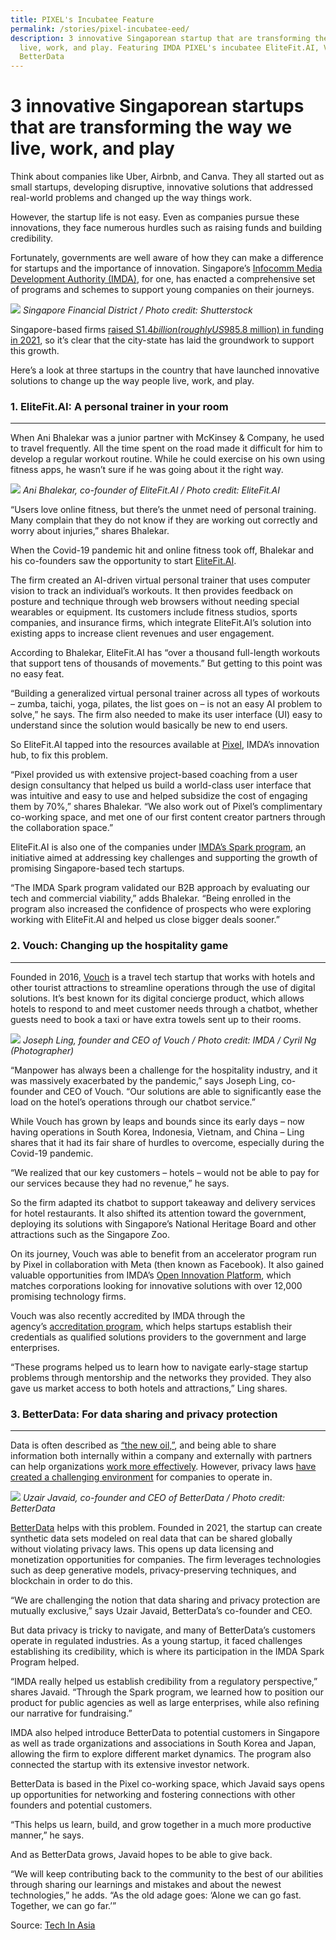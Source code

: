 ```yaml
---
title: PIXEL's Incubatee Feature
permalink: /stories/pixel-incubatee-eed/
description: 3 innovative Singaporean startup that are transforming the way we
  live, work, and play. Featuring IMDA PIXEL's incubatee EliteFit.AI, Vouch and
  BetterData
---
```








3 innovative Singaporean startups that are transforming the way we live, work, and play
=======================================================================================

Think about companies like Uber, Airbnb, and Canva. They all started out as small startups, developing disruptive, innovative solutions that addressed real-world problems and changed up the way things work.

However, the startup life is not easy. Even as companies pursue these innovations, they face numerous hurdles such as raising funds and building credibility.

Fortunately, governments are well aware of how they can make a difference for startups and the importance of innovation. Singapore’s [Infocomm Media Development Authority (IMDA)](https://www.imda.gov.sg/), for one, has enacted a comprehensive set of programs and schemes to support young companies on their journeys.

![](https://cdn.techinasia.com/cloudinary/transformations/wp-content/uploads/2022/11/1668657713_c8b09b7bcadd6ad062b9c88429ea7fec_v1668657713_xlarge.webp)
*Singapore Financial District / Photo credit: Shutterstock*

Singapore-based firms [raised S$1.4 billion (roughly US$985.8 million) in funding in 2021](https://www.straitstimes.com/singapore/start-ups-raised-more-than-147-billion-in-2021-venture-funding-in-first-half-2022-reached-818-billion), so it’s clear that the city-state has laid the groundwork to support this growth.

Here’s a look at three startups in the country that have launched innovative solutions to change up the way people live, work, and play.

### 1. EliteFit.AI: A personal trainer in your room
------------------------------------------------

When Ani Bhalekar was a junior partner with McKinsey & Company, he used to travel frequently. All the time spent on the road made it difficult for him to develop a regular workout routine. While he could exercise on his own using fitness apps, he wasn’t sure if he was going about it the right way.

![](https://cdn.techinasia.com/cloudinary/transformations/wp-content/uploads/2022/11/1668657728_7cb0d15d681ab1e88e349faa57b17545_v1668657728_xlarge.webp)
*Ani Bhalekar, co-founder of EliteFit.AI / Photo credit: EliteFit.AI*

“Users love online fitness, but there’s the unmet need of personal training. Many complain that they do not know if they are working out correctly and worry about injuries,” shares Bhalekar.

When the Covid-19 pandemic hit and online fitness took off, Bhalekar and his co-founders saw the opportunity to start [EliteFit.AI](https://elitefitforyou.com/home).

The firm created an AI-driven virtual personal trainer that uses computer vision to track an individual’s workouts. It then provides feedback on posture and technique through web browsers without needing special wearables or equipment. Its customers include fitness studios, sports companies, and insurance firms, which integrate EliteFit.AI’s solution into existing apps to increase client revenues and user engagement.

According to Bhalekar, EliteFit.AI has “over a thousand full-length workouts that support tens of thousands of movements.” But getting to this point was no easy feat.

“Building a generalized virtual personal trainer across all types of workouts – zumba, taichi, yoga, pilates, the list goes on – is not an easy AI problem to solve,” he says. The firm also needed to make its user interface (UI) easy to understand since the solution would basically be new to end users.

So EliteFit.AI tapped into the resources available at [Pixel](https://bit.ly/oip2ctatia), IMDA’s innovation hub, to fix this problem.

“Pixel provided us with extensive project-based coaching from a user design consultancy that helped us build a world-class user interface that was intuitive and easy to use and helped subsidize the cost of engaging them by 70%,” shares Bhalekar. “We also work out of Pixel’s complimentary co-working space, and met one of our first content creator partners through the collaboration space.”

EliteFit.AI is also one of the companies under [IMDA’s Spark program](https://www.imda.gov.sg/programme-listing/IMDA-SPARK), an initiative aimed at addressing key challenges and supporting the growth of promising Singapore-based tech startups.

“The IMDA Spark program validated our B2B approach by evaluating our tech and commercial viability,” adds Bhalekar. “Being enrolled in the program also increased the confidence of prospects who were exploring working with EliteFit.AI and helped us close bigger deals sooner.”

### 2. Vouch: Changing up the hospitality game
-------------------------------------------

Founded in 2016, [Vouch](https://www.vouchconcierge.com/en/) is a travel tech startup that works with hotels and other tourist attractions to streamline operations through the use of digital solutions. It’s best known for its digital concierge product, which allows hotels to respond to and meet customer needs through a chatbot, whether guests need to book a taxi or have extra towels sent up to their rooms.

![](https://cdn.techinasia.com/cloudinary/transformations/wp-content/uploads/2022/11/1668657743_e07d9e49c86aa9c49b535a8009b863ff_v1668657742_xlarge.webp)
*Joseph Ling, founder and CEO of Vouch / Photo credit: IMDA / Cyril Ng (Photographer)*

“Manpower has always been a challenge for the hospitality industry, and it was massively exacerbated by the pandemic,” says Joseph Ling, co-founder and CEO of Vouch. “Our solutions are able to significantly ease the load on the hotel’s operations through our chatbot service.”

While Vouch has grown by leaps and bounds since its early days – now having operations in South Korea, Indonesia, Vietnam, and China – Ling shares that it had its fair share of hurdles to overcome, especially during the Covid-19 pandemic.

“We realized that our key customers – hotels – would not be able to pay for our services because they had no revenue,” he says.

So the firm adapted its chatbot to support takeaway and delivery services for hotel restaurants. It also shifted its attention toward the government, deploying its solutions with Singapore’s National Heritage Board and other attractions such as the Singapore Zoo.

On its journey, Vouch was able to benefit from an accelerator program run by Pixel in collaboration with Meta (then known as Facebook). It also gained valuable opportunities from IMDA’s [Open Innovation Platform](https://www.openinnovation.sg/imda), which matches corporations looking for innovative solutions with over 12,000 promising technology firms.

Vouch was also recently accredited by IMDA through the agency’s [accreditation program](https://www.imda.gov.sg/accreditation), which helps startups establish their credentials as qualified solutions providers to the government and large enterprises.

“These programs helped us to learn how to navigate early-stage startup problems through mentorship and the networks they provided. They also gave us market access to both hotels and attractions,” Ling shares.

### 3. BetterData: For data sharing and privacy protection
--------------------------------------------
Data is often described as [“the new oil,”](https://www.wired.com/insights/2014/07/data-new-oil-digital-economy/), and being able to share information both internally within a company and externally with partners can help organizations [work more effectively](https://www.gartner.com/smarterwithgartner/data-sharing-is-a-business-necessity-to-accelerate-digital-business). However, privacy laws [have created a challenging environment](https://hbr.org/2022/02/the-new-rules-of-data-privacy) for companies to operate in.

![](https://cdn.techinasia.com/cloudinary/transformations/wp-content/uploads/2022/11/1668657756_a44a4b4c8bad537a468f1bb31e1c3b19_v1668657755_xlarge.webp)
*Uzair Javaid, co-founder and CEO of BetterData / Photo credit: BetterData*

[BetterData](https://www.betterdata.ai/) helps with this problem. Founded in 2021, the startup can create synthetic data sets modeled on real data that can be shared globally without violating privacy laws. This opens up data licensing and monetization opportunities for companies. The firm leverages technologies such as deep generative models, privacy-preserving techniques, and blockchain in order to do this.

“We are challenging the notion that data sharing and privacy protection are mutually exclusive,” says Uzair Javaid, BetterData’s co-founder and CEO.

But data privacy is tricky to navigate, and many of BetterData’s customers operate in regulated industries. As a young startup, it faced challenges establishing its credibility, which is where its participation in the IMDA Spark Program helped.

“IMDA really helped us establish credibility from a regulatory perspective,” shares Javaid. “Through the Spark program, we learned how to position our product for public agencies as well as large enterprises, while also refining our narrative for fundraising.”

IMDA also helped introduce BetterData to potential customers in Singapore as well as trade organizations and associations in South Korea and Japan, allowing the firm to explore different market dynamics. The program also connected the startup with its extensive investor network.

BetterData is based in the Pixel co-working space, which Javaid says opens up opportunities for networking and fostering connections with other founders and potential customers.

“This helps us learn, build, and grow together in a much more productive manner,” he says.

And as BetterData grows, Javaid hopes to be able to give back.

“We will keep contributing back to the community to the best of our abilities through sharing our learnings and mistakes and about the newest technologies,” he adds. “As the old adage goes: ‘Alone we can go fast. Together, we can go far.’”


Source: [Tech In Asia](https://www.techinasia.com/3-innovative-singaporean-startups-transforming-live-work-play)